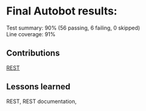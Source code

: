 # Final Autobot results:
Test summary: 90% (56 passing, 6 failing, 0 skipped)  
Line coverage: 91%

## Contributions
[REST](https://github.com/CS310-2017Jan/cpsc310project_team37/commit/a052575614650af715dec7361609b9fe05a51765)

## Lessons learned
REST, REST documentation, 
